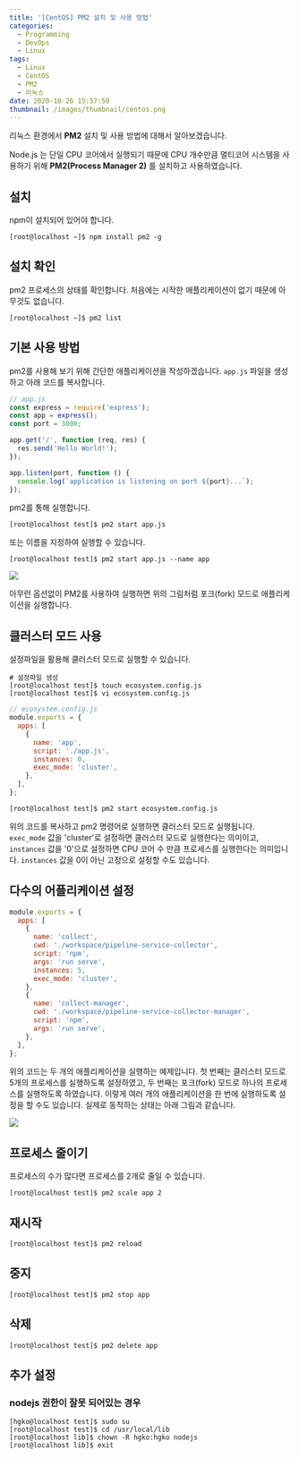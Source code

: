 ```yaml
---
title: '[CentOS] PM2 설치 및 사용 방법'
categories:
  - Programming
  - DevOps
  - Linux
tags:
  - Linux
  - CentOS
  - PM2
  - 리눅스
date: 2020-10-26 15:57:59
thumbnail: /images/thumbnail/centos.png
---
```


리눅스 환경에서 **PM2** 설치 및 사용 방법에 대해서 알아보겠습니다.

Node.js 는 단일 CPU 코어에서 실행되기 때문에 CPU 개수만큼 멀티코어 시스템을 사용하기 위해 **PM2(Process Manager 2)** 를 설치하고 사용하였습니다.

## 설치

npm이 설치되어 있어야 합니다.

```shell
[root@localhost ~]$ npm install pm2 -g
```

## 설치 확인

pm2 프로세스의 상태를 확인합니다. 처음에는 시작한 애플리케이션이 없기 때문에 아무것도 없습니다.

```shell
[root@localhost ~]$ pm2 list
```

## 기본 사용 방법

pm2를 사용해 보기 위해 간단한 애플리케이션을 작성하겠습니다. `app.js` 파일을 생성하고 아래 코드를 복사합니다.

```js
// app.js
const express = require('express');
const app = express();
const port = 3000;

app.get('/', function (req, res) {
  res.send('Hello World!');
});

app.listen(port, function () {
  console.log(`application is listening on port ${port}...`);
});
```

pm2를 통해 실행합니다.

```shell
[root@localhost test]$ pm2 start app.js
```

또는 이름을 지정하여 실행할 수 있습니다.

```shell
[root@localhost test]$ pm2 start app.js --name app
```

![](/images/linux/pm2_1.png)

아무런 옵션없이 PM2를 사용하여 실행하면 위의 그림처럼 포크(fork) 모드로 애플리케이션을 실행합니다.

## 클러스터 모드 사용

설정파일을 활용해 클러스터 모드로 실행할 수 있습니다.

```shell
# 설정파일 생성
[root@localhost test]$ touch ecosystem.config.js
[root@localhost test]$ vi ecosystem.config.js
```

```js
// ecosystem.config.js
module.exports = {
  apps: [
    {
      name: 'app',
      script: './app.js',
      instances: 0,
      exec_mode: 'cluster',
    },
  ],
};
```

```shell
[root@localhost test]$ pm2 start ecosystem.config.js
```

위의 코드를 복사하고 pm2 명령어로 실행하면 클러스터 모드로 실행됩니다. `exec_mode` 값을 'cluster'로 설정하면 클러스터 모드로 실행한다는 의미이고, `instances` 값을 '0'으로 설정하면 CPU 코어 수 만큼 프로세스를 실행한다는 의미입니다. `instances` 값을 0이 아닌 고정으로 설정할 수도 있습니다.

## 다수의 어플리케이션 설정

```js
module.exports = {
  apps: [
    {
      name: 'collect',
      cwd: './workspace/pipeline-service-collector',
      script: 'npm',
      args: 'run serve',
      instances: 5,
      exec_mode: 'cluster',
    },
    {
      name: 'collect-manager',
      cwd: './workspace/pipeline-service-collector-manager',
      script: 'npm',
      args: 'run serve',
    },
  ],
};
```

위의 코드는 두 개의 애플리케이션을 실행하는 예제입니다. 첫 번째는 클러스터 모드로 5개의 프로세스를 실행하도록 설정하였고, 두 번째는 포크(fork) 모드로 하나의 프로세스를 실행하도록 하였습니다. 이렇게 여러 개의 애플리케이션을 한 번에 실행하도록 설정을 할 수도 있습니다. 실제로 동작하는 상태는 아래 그림과 같습니다.

![](/images/linux/pm2_2.png)

## 프로세스 줄이기

프로세스의 수가 많다면 프로세스를 2개로 줄일 수 있습니다.

```shell
[root@localhost test]$ pm2 scale app 2
```

## 재시작

```shell
[root@localhost test]$ pm2 reload
```

## 중지

```shell
[root@localhost test]$ pm2 stop app
```

## 삭제

```shell
[root@localhost test]$ pm2 delete app
```

## 추가 설정

### nodejs 권한이 잘못 되어있는 경우

```shell
[hgko@localhost test]$ sudo su
[root@localhost test]$ cd /usr/local/lib
[root@localhost lib]$ chown -R hgko:hgko nodejs
[root@localhost lib]$ exit
```
